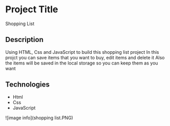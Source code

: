 # Project Title
Shopping List 
## Description

Using HTML, Css and JavaScript to build this shopping list project 
In this projct you can save items that you want to buy, edit items and delete it
Also the items will be saved in the local storage so you can keep them as you want

## Technologies 

- Html
- Css
- JavaScript

![image info](shopping list.PNG)

